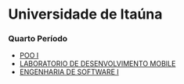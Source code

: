 # Universidade de Itaúna

<h3>Quarto Período</h3>

- [POO I](https://github.com/EricCCastro/Development-Programs---UIT/tree/main/Quarto%20Per%C3%ADodo/POO%20I)
- [LABORATORIO DE DESENVOLVIMENTO MOBILE](https://github.com/EricCCastro/Development-Programs---UIT/tree/main/Quarto%20Per%C3%ADodo/LABORATORIO%20DE%20DESENVOLVIMENTO%20MOBILE)
- [ENGENHARIA DE SOFTWARE I](https://github.com/EricCCastro/Development-Programs---UIT/tree/main/Quarto%20Per%C3%ADodo/ENGENHARIA%20DE%20SOFTWARE%20I)


